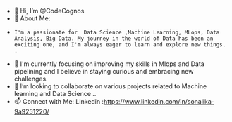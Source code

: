 - 👋 Hi, I’m @CodeCognos
- 👀 About Me:
-     I'm a passionate for  Data Science ,Machine Learning, MLops, Data Analysis, Big Data. My journey in the world of Data has been an exciting one, and I'm always eager to learn and explore new things. .
- 🌱 I'm currently focusing on improving my skills in Mlops and Data pipelining and I believe in staying curious and embracing new challenges.
- 💞️ I’m looking to collaborate on various projects related to Machine learning and Data Science ..
- 📫 Connect with Me:
           Linkedin :https://www.linkedin.com/in/sonalika-9a9251220/


<!---
CodeCognos/CodeCognos is a ✨ special ✨ repository because its `README.md` (this file) appears on your GitHub profile.
You can click the Preview link to take a look at your changes.
--->
